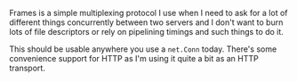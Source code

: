 Frames is a simple multiplexing protocol I use when I need to ask for
a lot of different things concurrently between two servers and I don't
want to burn lots of file descriptors or rely on pipelining timings
and such things to do it.

This should be usable anywhere you use a `net.Conn` today.  There's
some convenience support for HTTP as I'm using it quite a bit as an
HTTP transport.
